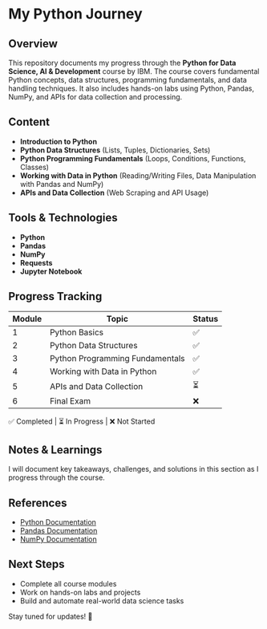 # My Python Journey

## Overview
This repository documents my progress through the **Python for Data Science, AI & Development** course by IBM. The course covers fundamental Python concepts, data structures, programming fundamentals, and data handling techniques. It also includes hands-on labs using Python, Pandas, NumPy, and APIs for data collection and processing.

## Content
- **Introduction to Python**
- **Python Data Structures** (Lists, Tuples, Dictionaries, Sets)
- **Python Programming Fundamentals** (Loops, Conditions, Functions, Classes)
- **Working with Data in Python** (Reading/Writing Files, Data Manipulation with Pandas and NumPy)
- **APIs and Data Collection** (Web Scraping and API Usage)

## Tools & Technologies
- **Python**
- **Pandas**
- **NumPy**
- **Requests**
- **Jupyter Notebook**

## Progress Tracking

| Module | Topic | Status |
|--------|------------------------------|----------|
| 1 | Python Basics | ✅ |
| 2 | Python Data Structures | ✅ |
| 3 | Python Programming Fundamentals | ✅ |
| 4 | Working with Data in Python | ✅ |
| 5 | APIs and Data Collection | ⏳ |
| 6 | Final Exam | ❌ |

✅ Completed | ⏳ In Progress | ❌ Not Started

## Notes & Learnings
I will document key takeaways, challenges, and solutions in this section as I progress through the course.

## References
- [Python Documentation](https://docs.python.org/3/)
- [Pandas Documentation](https://pandas.pydata.org/docs/)
- [NumPy Documentation](https://numpy.org/doc/)

## Next Steps
- Complete all course modules
- Work on hands-on labs and projects
- Build and automate real-world data science tasks

Stay tuned for updates! 🚀
